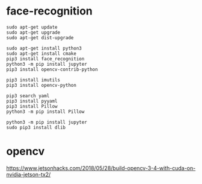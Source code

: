 # face-recognition
```
sudo apt-get update
sudo apt-get upgrade
sudo apt-get dist-upgrade

sudo apt-get install python3
sudo apt-get install cmake
pip3 install face_recognition
python3 -m pip install jupyter
pip3 install opencv-contrib-python

pip3 install imutils
pip3 install opencv-python 

pip3 search yaml
pip3 install pyyaml
pip3 install Pillow
python3 -m pip install Pillow

python3 -m pip install jupyter
sudo pip3 install dlib

```
# opencv
https://www.jetsonhacks.com/2018/05/28/build-opencv-3-4-with-cuda-on-nvidia-jetson-tx2/
